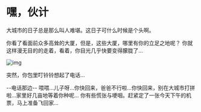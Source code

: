 # 嘿，伙计

大城市的日子总是那么叫人难堪。这日子可什么时候是个头啊。

你看了看面前众多高耸的大厦，但是，这些大厦，哪里有你的立足之地呢？
你就这样漫无目的的走着，看着，你目光几乎快要变得朦胧了...

![img](https://cdn.nlark.com/yuque/0/2021/png/317613/1630722835419-adbf714f-e523-4306-acb2-5dfb2761508e.png?x-oss-process=image%2Fresize%2Cw_500%2Climit_0)

突然，你包里叮铃铃想起了电话...

--电话那边--
喂喂...儿子呀...你快回来，爸爸不行啦...你快回来，别在大城市打拼啦...家里好几亩地等着你种呢...
你有些慌张与哽咽。赶紧定了一张今天下午的机票，马上准备飞回家...
